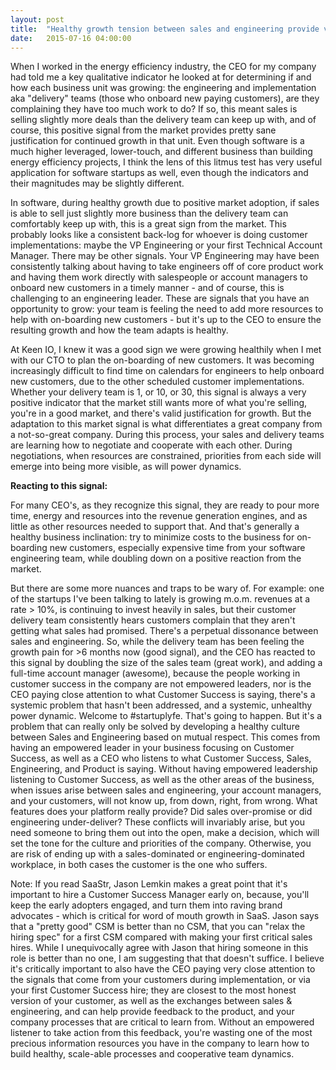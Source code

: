```yaml
---
layout: post
title:  "Healthy growth tension between sales and engineering provide valuable signals - why CEO's should listen closely and react thoughtfully"
date:   2015-07-16 04:00:00
---
```



When I worked in the energy efficiency industry, the CEO for my company had told me a key qualitative indicator he looked at for determining if and how each business unit was growing: the engineering and implementation aka "delivery" teams (those who onboard new paying customers), are they complaining they have too much work to do?  If so, this meant sales is selling slightly more deals than the delivery team can keep up with, and of course, this positive signal from the market provides pretty sane justification for continued growth in that unit. Even though software is a much higher leveraged, lower-touch, and different business than building energy efficiency projects, I think the lens of this litmus test has very useful application for software startups as well, even though the indicators and their magnitudes may be slightly different.  


In software, during healthy growth due to positive market adoption, if sales is able to sell just slightly more business than the delivery team can comfortably keep up with, this is a great sign from the market. This probably looks like a consistent back-log for whoever is doing customer implementations: maybe the VP Engineering or your first Technical Account Manager.  There may be other signals. Your VP Engineering may have been consistently talking about having to take engineers off of core product work and having them work directly with salespeople or account managers to onboard new customers in a timely manner - and of course, this is challenging to an engineering leader.  These are signals that you have an opportunity to grow: your team is feeling the need to add more resources to help with on-boarding new customers - but it's up to the CEO to ensure the resulting growth and how the team adapts is healthy.

At Keen IO, I knew it was a good sign we were growing healthily when I met with our CTO to plan the on-boarding of new customers. It was becoming increasingly difficult to find time on calendars for engineers to help onboard new customers, due to the other scheduled customer implementations. Whether your delivery team is 1, or 10, or 30, this signal is always a very positive indicator that the market still wants more of what you're selling, you're in a good market, and there's valid justification for growth.  But the adaptation to this market signal is what differentiates a great company from a not-so-great company. During this process, your sales and delivery teams are learning how to negotiate and cooperate with each other.  During negotiations, when resources are constrained, priorities from each side will emerge into being more visible, as will power dynamics. 

**Reacting to this signal:**

For many CEO's, as they recognize this signal, they are ready to pour more time, energy and resources into the revenue generation engines, and as little as other resources needed to support that. And that's generally a healthy business inclination: try to minimize costs to the business for on-boarding new customers, especially expensive time from your software engineering team, while doubling down on a positive reaction from the market. 

But there are some more nuances and traps to be wary of. For example: one of the startups I've been talking to lately is growing m.o.m. revenues at a rate > 10%, is continuing to invest heavily in sales, but their customer delivery team consistently hears customers complain that they aren't getting what sales had promised. There's a perpetual dissonance between sales and engineering. So, while the delivery team has been feeling the growth pain for >6 months now (good signal), and the CEO has reacted to this signal by doubling the size of the sales team (great work), and adding a full-time account manager (awesome), because the people working in customer success in the company are not empowered leaders, nor is the CEO paying close attention to what Customer Success is saying, there's a systemic problem that hasn't been addressed, and a systemic, unhealthy power dynamic. Welcome to #startuplyfe. That's going to happen. But it's a problem that can really only be solved by developing a healthy culture between Sales and Engineering based on mutual respect. This comes from having an empowered leader in your business focusing on Customer Success, as well as a CEO who listens to what Customer Success, Sales, Engineering, and Product is saying.  Without having empowered leadership listening to Customer Success, as well as the other areas of the business, when issues arise between sales and engineering, your account managers, and your customers, will not know up, from down, right, from wrong. What features does your platform really provide?  Did sales over-promise or did engineering under-deliver?  These conflicts will invariably arise, but you need someone to bring them out into the open, make a decision, which will set the tone for the culture and priorities of the company.  Otherwise, you are risk of ending up with a sales-dominated or engineering-dominated workplace, in both cases the customer is the one who suffers.   

Note: If you read SaaStr, Jason Lemkin makes a great point that it's important to hire a Customer Success Manager early on, because, you'll keep the early adopters engaged, and turn them into raving brand advocates - which is critical for word of mouth growth in SaaS.  Jason says that a "pretty good" CSM is better than no CSM, that you can "relax the hiring spec" for a first CSM compared with making your first critical sales hires.  While I unequivocally agree with Jason that hiring someone in this role is better than no one, I am suggesting that that doesn't suffice.  I believe it's critically important to also have the CEO paying very close attention to the signals that come from your customers during implementation, or via your first Customer Success hire; they are closest to the most honest version of your customer, as well as the exchanges between sales & engineering, and can help provide feedback to the product, and your company processes that are critical to learn from.  Without an empowered listener to take action from this feedback, you're wasting one of the most precious information resources you have in the company to learn how to build healthy, scale-able processes and cooperative team dynamics. 






